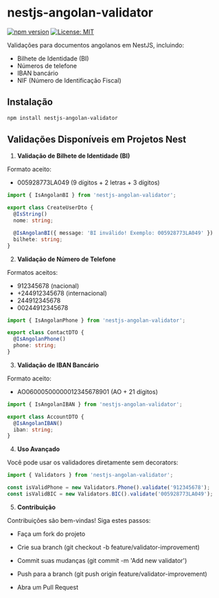# nestjs-angolan-validator

[![npm version](https://img.shields.io/npm/v/nestjs-angolan-validator)](https://www.npmjs.com/package/nestjs-angolan-validator)
[![License: MIT](https://img.shields.io/badge/License-MIT-yellow.svg)](https://opensource.org/licenses/MIT)

Validações para documentos angolanos em NestJS, incluindo:
- Bilhete de Identidade (BI)
- Números de telefone
- IBAN bancário
- NIF (Número de Identificação Fiscal)

## Instalação

```bash
npm install nestjs-angolan-validator
```
## Validações Disponíveis em Projetos Nest

1. **Validação de Bilhete de Identidade (BI)**

Formato aceito:
 - 005928773LA049 (9 dígitos + 2 letras + 3 dígitos)

```typescript
import { IsAngolanBI } from 'nestjs-angolan-validator';

export class CreateUserDto {
  @IsString()
  nome: string;

  @IsAngolanBI({ message: 'BI inválido! Exemplo: 005928773LA049' })
  bilhete: string;
}
```


2. **Validação de Número de Telefone**

Formatos aceitos:
- 912345678 (nacional)
- +244912345678 (internacional)
- 244912345678
- 00244912345678

```typescript
import { IsAngolanPhone } from 'nestjs-angolan-validator';

export class ContactDTO {
  @IsAngolanPhone()
  phone: string;
}
```



3. **Validação de IBAN Bancário**

Formato aceito:
- AO06000500000012345678901 (AO + 21 dígitos)

```typescript
import { IsAngolanIBAN } from 'nestjs-angolan-validator';

export class AccountDTO {
  @IsAngolanIBAN()
  iban: string;
}
```

4. **Uso Avançado** 

Você pode usar os validadores diretamente sem decorators:

```typescript
import { Validators } from 'nestjs-angolan-validator';

const isValidPhone = new Validators.Phone().validate('912345678');
const isValidBIC = new Validators.BIC().validate('005928773LA049');
```

5. **Contribuição**

Contribuições são bem-vindas! Siga estes passos:

- Faça um fork do projeto

- Crie sua branch (git checkout -b feature/validator-improvement)

- Commit suas mudanças (git commit -m 'Add new validator')

- Push para a branch (git push origin feature/validator-improvement)

- Abra um Pull Request



